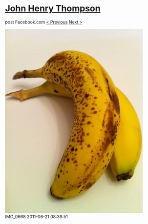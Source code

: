 # [John Henry Thompson](../README.md)
post Facebook.com
[< Previous](2011-06-22-8.md) [Next >](2011-06-19-1.md)

[![](../media/2011-06-21/Table-IMG_0668.jpg)](../README.md)
IMG_0668
2011-06-21 08:39:51